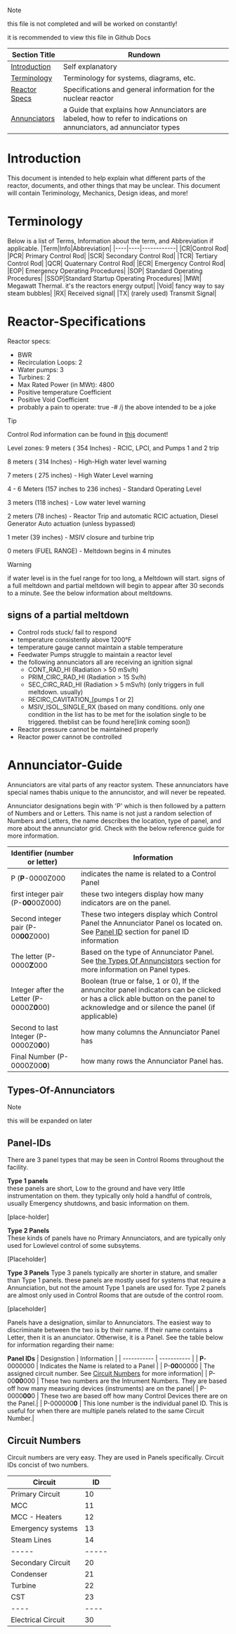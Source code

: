 >[!note]
> this file is not completed and will be worked on constantly!

it is recommended to view this file in Github Docs

| Section Title | Rundown |
| -------| ------- |
| [Introduction](#Introduction) | Self explanatory |
| [Terminology](#Teriminology) | Terminology for systems, diagrams, etc. |
| [Reactor Specs](#Reactor-Specificatiobs) | Specifications and general information for the nuclear reactor |
| [Annunciators](#Annunciator-Guide)| a Guide that explains how Annunciators are labeled, how to refer to indications on annunciators, ad annunciator types|

# Introduction
This document is intended to help explain what different parts of the reactor, documents, and other things that may be unclear.
This document will contain Teriminology, Mechanics, Design ideas, and more!

# Terminology
Below is a list of Terms, Information about the term, and Abbreviation if applicable.
|Term|Info|Abbreviation|
|----|----|------------|
|CR|Control Rod|
|PCR| Primary Control Rod|
|SCR| Secondary Control Rod|
|TCR| Tertiary Control Rod|
|QCR| Quaternary Control Rod|
|ECR| Emergency Control Rod|
|EOP| Emergency Operating Procedures|
|SOP| Standard Operating Procedures|
|SSOP|Standard Startup Operating Procedures|
|MWt| Megawatt Thermal. it's the reactors energy output|
|Void| fancy way to say steam bubbles|
|RX| Received signal|
|TX| (rarely used) Transmit Signal|


# Reactor-Specifications

Reactor specs:
- BWR
- Recirculation Loops: 2
- Water pumps: 3
- Turbines: 2
- Max Rated Power (in MWt): 4800
- Positive temperature Coefficient
- Positive Void Coefficient
- probably a pain to operate: true
-# /j the above intended to be a joke

> [!tip]
> Control Rod information can be found in [this](https://github.com/RandomVOTVplayer/Goober-Generating-Station/blob/RandomVOTVplayer-patch-1/Information%2FRod-Layout.md) document!


Level zones:
9 meters ( 354 Inches) - RCIC, LPCI, and Pumps 1 and 2 trip

8 meters ( 314 Inches) - High-High water level warning

7 meters ( 275 inches) - High Water Level warning

4 - 6 Meters (157 inches to 236 inches) - Standard Operating Level

3 meters (118 inches) - Low water level warning

2 meters (78 inches) - Reactor Trip and automatic RCIC actuation, Diesel Generator Auto actuation (unless bypassed)

1 meter (39 inches) - MSIV closure and turbine trip

0 meters (FUEL RANGE) - Meltdown begins in 4 minutes

> [!WARNING]
> if water level is in the fuel range for too long, a Meltdown will start. signs of a full meltdown and partial meltdown will begin to appear after 30 seconds to a minute. See the below information about meltdowns.

## signs of a partial meltdown
- Control rods stuck/ fail to respond
- temperature consistently above 1200°F
- temperature gauge cannot maintain a stable temperature
- Feedwater Pumps struggle to maintain a reactor level
- the following annunciators all are receiving an ignition signal
    - CONT_RAD_HI (Radiation > 50 mSv/h)
    - PRIM_CIRC_RAD_HI (Radiation > 15 Sv/h)
    - SEC_CIRC_RAD_HI (Radiation > 5 mSv/h) (only triggers in full meltdown. usually)
    - RECIRC_CAVITATION_[pumps 1 or 2]
    - MSIV_ISOL_SINGLE_RX (based on many conditions. only one condition in the list has to be met for the isolation single to be triggered. theblist can be found here[link coming soon])
- Reactor pressure cannot be maintained properly 
- Reactor power cannot be controlled

# Annunciator-Guide
Annunciators are vital parts of any reactor system. These annunciators have special names thabis unique to the annuncistor, and will never be repeated.

Annunciator designations begin with 'P' which is then followed by a pattern of Numbers and or Letters. This name is not just a random selection of Numbers and Letters, the name describes the location, type of panel, and more about the annunciator grid. Check with the below reference guide for more information.

|Identifier (number or letter) | Information |
|----------------------------- | -----------|
| P (**P**-0000Z000| indicates the name is related to a Control Panel|
|first integer pair (P-**00**00Z000)| these two integers display how many indicators are on the panel. |
|Second integer pair (P-00**00**Z000)| These two integers display which Control Panel the Annunciator Panel os located on. See [Panel ID](#Panel-IDs) section for panel ID information |
|The letter (P-0000**Z**000| Based on the type of Annunciator Panel. See [the Types Of Annuncistors](#Types-Of-Annunciators)  section for more information on Panel types. |
|Integer after the Letter (P-0000Z**0**00) | Boolean (true or false, 1 or 0), If the annuncitor panel indicators can be clicked or has a click able button on the panel to acknowledge and or silence the panel  (if applicable)|
|Second to last Integer (P-0000Z0**0**0)| how many columns the Annunciator Panel has|
|Final Number (P-0000Z00**0**)| how many rows the Annunciator Panel has.|

## Types-Of-Annunciators
> [!note]
> this will be expanded on later

## Panel-IDs
There are 3 panel types that may be seen in Control Rooms throughout the facility.

**Type 1 panels** </br>
these panels are short, Low to the ground and have very little instrumentation on them. they typically only hold a handful of controls, usually Emergency shutdowns, and basic information on them.

[place-holder]

**Type 2 Panels** </br>
These kinds of panels have no Primary Annunciators, and are typically only used for Lowlevel control of some subsytems.

[Placeholder]

**Type 3 Panels**
Type 3 panels typically are shorter in stature, and smaller than Type 1 panels. these panels are mostly used for systems that require a Annunciation, but not the amount Type 1 panels are used for. Type 2 panels are almost only used in Control Rooms that are outsde of the control room.

[placeholder]


Panels have a designation, similar to Annunciators. The easiest way to discriminate between the two is by their name. If their name contains a Letter, then it is an anunciator. Otherwise, it is a Panel. See the table below for information regarding their name: </br>

**Panel IDs**
| Designstion | Information |
| ----------- | ----------- |
| **P**-0000000 | Indicates the Name is related to a Panel |
| P-**00**00000 | The assigned circuit number. See [Circuit Numbers](#Circuit-Numbers) for more information|
| P-00**00**000 | These two numbers are the Intrument Numbers. They are based off how many measuring devices (instruments) are on the panel|
| P-0000**00**0 | These two are based off how many Control Devices there are on the Panel.|
| P-000000**0** | This lone number is the individual panel ID. This is useful for when there are multiple panels related to the same  Circuit Number.|

## Circuit Numbers
Circuit numbers are very easy. They are used in Panels specifically. Circuit IDs concist of two numbers.

| Circuit | ID |
| ------- | -- |
| Primary Circuit | 10 |
| MCC | 11 |
| MCC - Heaters | 12
| Emergency systems | 13 |
| Steam Lines | 14 |
| ----- | ----- |
| Secondary Circuit | 20 |
| Condenser | 21 |
| Turbine | 22 | <!---- Turbine is on the Secondary Circuit simply because I want it to ----!>
| CST | 23 |
| ---- | ---- |
| Electrical Circuit | 30 |